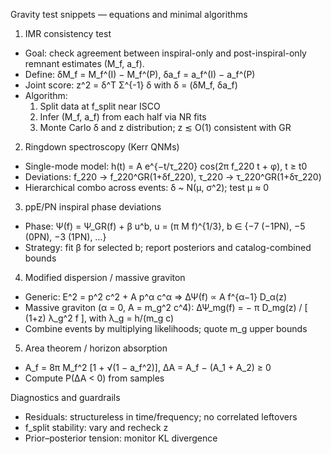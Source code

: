 Gravity test snippets — equations and minimal algorithms

1) IMR consistency test
- Goal: check agreement between inspiral-only and post-inspiral-only remnant estimates (M_f, a_f).
- Define: δM_f = M_f^(I) − M_f^(P),  δa_f = a_f^(I) − a_f^(P)
- Joint score: z^2 = δ^T Σ^{-1} δ with δ = (δM_f, δa_f)
- Algorithm:
  1) Split data at f_split near ISCO
  2) Infer (M_f, a_f) from each half via NR fits
  3) Monte Carlo δ and z distribution; z ≲ O(1) consistent with GR

2) Ringdown spectroscopy (Kerr QNMs)
- Single-mode model: h(t) = A e^{−t/τ_220} cos(2π f_220 t + φ), t ≥ t0
- Deviations: f_220 → f_220^GR(1+δf_220), τ_220 → τ_220^GR(1+δτ_220)
- Hierarchical combo across events: δ ~ N(μ, σ^2); test μ ≈ 0

3) ppE/PN inspiral phase deviations
- Phase: Ψ(f) = Ψ_GR(f) + β u^b, u = (π M f)^{1/3}, b ∈ {−7 (−1PN), −5 (0PN), −3 (1PN), …}
- Strategy: fit β for selected b; report posteriors and catalog-combined bounds

4) Modified dispersion / massive graviton
- Generic: E^2 = p^2 c^2 + A p^α c^α ⇒ ΔΨ(f) ∝ A f^{α−1} D_α(z)
- Massive graviton (α = 0, A = m_g^2 c^4):
  ΔΨ_mg(f) = − π D_mg(z) / [ (1+z) λ_g^2 f ], with λ_g = h/(m_g c)
- Combine events by multiplying likelihoods; quote m_g upper bounds

5) Area theorem / horizon absorption
- A_f = 8π M_f^2 [1 + √(1 − a_f^2)],  ΔA = A_f − (A_1 + A_2) ≥ 0
- Compute P(ΔA < 0) from samples

Diagnostics and guardrails
- Residuals: structureless in time/frequency; no correlated leftovers
- f_split stability: vary and recheck z
- Prior–posterior tension: monitor KL divergence
